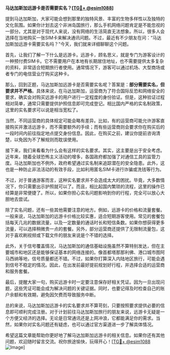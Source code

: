 **马达加斯加远游卡是否需要实名？[[TG💪+ @esim1088](https://t.me/s/esim1088)]**

提到马达加斯加，大家可能会想到那里的独特风景、丰富的生物多样性以及独特的文化氛围。如果你计划去这个非洲岛国旅行，那么手机网络问题肯定是不能忽视的一部分。尤其是对于现代人来说，没有网络的生活简直无法想象。所以，很多人会选择在当地购买一张SIM卡来解决通讯问题。不过，最近有不少朋友在问：“马达加斯加远游卡需要实名吗？”今天，我们就来详细聊聊这个问题。

首先，让我们了解一下什么是远游卡。远游卡，顾名思义，就是专门为游客设计的一种预付费SIM卡。它不需要用户在本地有长期居住地址，也不需要提供太多复杂的资料，非常适合短期旅行者使用。通常情况下，游客可以通过机场、大型商场或者专门的电信营业厅购买这种卡。

那么，回到正题，马达加斯加远游卡是否需要实名呢？答案是：**部分需要实名，但要求并不严格**。具体来说，在马达加斯加，运营商为了符合国际反恐和网络安全的要求，确实会对购买远游卡的用户进行一定程度的身份验证。但是，这种验证过程相对简单，通常只需要提供护照信息即可完成登记。相比国内严格的实名制政策，这里的实名要求可以说是相当宽松了。

当然，不同运营商的具体规定可能会略有差异。比如，有的运营商可能允许游客直接购买并激活远游卡，而不需要额外的手续；而有些运营商则会要求你在购买后的一段时间内前往指定地点提交身份信息。因此，在购买之前，建议你提前咨询清楚，以免因为不了解规则而耽误使用。

接下来，我们来看看为什么会有这样的实名要求。其实，这主要是出于安全考虑。近年来，随着全球恐怖主义活动的增多，各国政府都加强了对通信工具的监管力度。马达加斯加也不例外，政府希望通过实名制来追踪潜在的安全隐患。此外，这也是一种防止非法活动的有效手段，比如利用匿名SIM卡进行诈骗或洗钱等行为。

不过，对于普通游客而言，这种实名要求并不会造成太大的困扰。毕竟，大多数情况下，你只需要出示护照就可以了。而且，相比起国内繁琐的流程，这里的操作已经算是非常便捷了。所以，如果你担心实名问题影响到你的行程，完全可以放心大胆地去尝试。

除了实名问题，还有一些其他需要注意的地方。例如，远游卡的价格和流量套餐。一般来说，马达加斯加的远游卡价格比较实惠，适合短期游客使用。常见的套餐包括每天几兆的数据流量，以及一定数量的通话时长和短信条数。如果你想获得更多流量，可以选择稍微贵一点的套餐。另外，部分运营商还提供了无限制流量包，这对于喜欢刷视频或下载文件的朋友来说是个不错的选择。

此外，关于信号覆盖情况，马达加斯加的通信基础设施虽然不算特别发达，但在主要城市和地区还是能够保证基本的网络连接的。像首都塔那那利佛、港口城市图阿马西纳等地，信号质量都还不错。不过，如果你打算深入内陆地区旅行，可能会遇到信号不稳定的情况。因此，在出发前最好提前规划好行程，并选择合适的运营商和服务套餐。

最后，提醒大家一句，购买远游卡时一定要注意保存好相关凭证。因为一旦出现问题，这些凭证可能会成为解决问题的关键证据。同时，也要记得及时检查自己的账户余额和有效期，避免因欠费而导致服务中断。

总的来说，马达加斯加远游卡的实名要求并不算苛刻，只要按照要求提供必要的信息即可顺利完成注册。对于计划前往马达加斯加旅行的朋友来说，远游卡无疑是一个方便又经济的选择。无论是日常通讯还是上网冲浪，它都能满足你的需求。当然，如果你对实名问题还有疑虑，也可以通过官方渠道进一步了解具体情况。

希望这篇文章能帮助你更好地了解马达加斯加远游卡的相关信息。如果你还有其他问题，欢迎随时留言交流。祝你旅途愉快，玩得开心！[[TG💪+ @esim1088](https://t.me/s/esim1088) ![Image](https://i.postimg.cc/4NQfJmqS/Snipaste-2025-05-13-00-14-12.png)]